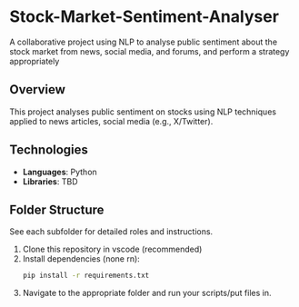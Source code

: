 # Stock-Market-Sentiment-Analyser
A collaborative project using NLP to analyse public sentiment about the stock market from news, social media, and forums, and perform a strategy appropriately

## Overview
This project analyses public sentiment on stocks using NLP techniques applied to news articles, social media (e.g., X/Twitter). 

## Technologies
- **Languages**: Python
- **Libraries**: TBD

## Folder Structure
See each subfolder for detailed roles and instructions.

1. Clone this repository in vscode (recommended)
2. Install dependencies (none rn):
    ```bash
    pip install -r requirements.txt
    ```
3. Navigate to the appropriate folder and run your scripts/put files in.

